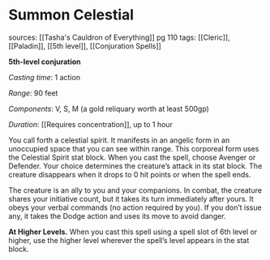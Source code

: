 # Summon Celestial
sources: [[Tasha's Cauldron of Everything]] pg 110
tags: [[Cleric]], [[Paladin]], [[5th level]], [[Conjuration Spells]]

**5th-level conjuration**

*Casting time*: 1 action

*Range*: 90 feet

*Components*: V, S, M (a gold reliquary worth at least 500gp)

*Duration*: [[Requires concentration]], up to 1 hour

You call forth a celestial spirit. It manifests in an angelic form in an unoccupied space that you can see within range. This corporeal form uses the Celestial Spirit stat block. When you cast the spell, choose Avenger or Defender. Your choice determines the creature’s attack in its stat block. The creature disappears when it drops to 0 hit points or when the spell ends.

The creature is an ally to you and your companions. In combat, the creature shares your initiative count, but it takes its turn immediately after yours. It obeys your verbal commands (no action required by you). If you don’t issue any, it takes the Dodge action and uses its move to avoid danger.

**At Higher Levels.** When you cast this spell using a spell slot of 6th level or higher, use the higher level wherever the spell’s level appears in the stat block.
